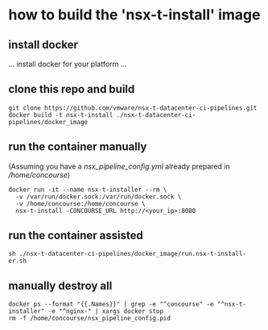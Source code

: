 # how to build the 'nsx-t-install' image

## install docker
... install docker for your platform ...

## clone this repo and build
```
git clone https://github.com/vmware/nsx-t-datacenter-ci-pipelines.git
docker build -t nsx-t-install ./nsx-t-datacenter-ci-pipelines/docker_image
```

## run the container manually
(Assuming you have a _nsx_pipeline_config.yml_ already prepared in _/home/concourse_)
```
docker run -it --name nsx-t-installer --rm \
  -v /var/run/docker.sock:/var/run/docker.sock \
  -v /home/concourse:/home/concourse \
  nsx-t-install -CONCOURSE_URL http://<your_ip>:8080 
```

## run the container assisted
```
sh ./nsx-t-datacenter-ci-pipelines/docker_image/run.nsx-t-install-er.sh
```

## manually destroy all 
```
docker ps --format "{{.Names}}" | grep -e "^concourse" -e "^nsx-t-installer" -e "^nginx-" | xargs docker stop
rm -f /home/concourse/nsx_pipeline_config.pid
```
